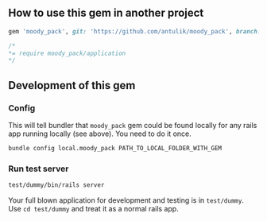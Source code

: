

## How to use this gem in another project

```ruby
gem 'moody_pack', git: 'https://github.com/antulik/moody_pack', branch: 'master'
```

```css
/*
*= require moody_pack/application
*/
```

## Development of this gem


### Config

This will tell bundler that `moody_pack` gem could be found locally for any rails app running locally (see above). You need to do it once.

```bash
bundle config local.moody_pack PATH_TO_LOCAL_FOLDER_WITH_GEM
```

### Run test server

```bash
test/dummy/bin/rails server
```

Your full blown application for development and testing is in `test/dummy`.
Use `cd test/dummy` and treat it as a normal rails app.


